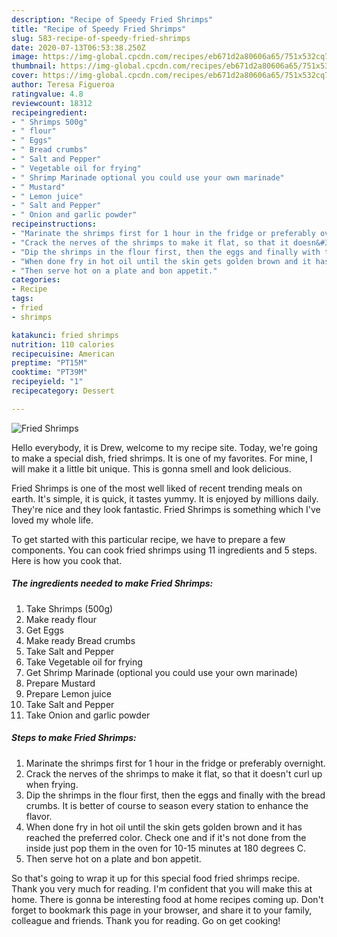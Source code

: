```yaml
---
description: "Recipe of Speedy Fried Shrimps"
title: "Recipe of Speedy Fried Shrimps"
slug: 583-recipe-of-speedy-fried-shrimps
date: 2020-07-13T06:53:38.250Z
image: https://img-global.cpcdn.com/recipes/eb671d2a80606a65/751x532cq70/fried-shrimps-recipe-main-photo.jpg
thumbnail: https://img-global.cpcdn.com/recipes/eb671d2a80606a65/751x532cq70/fried-shrimps-recipe-main-photo.jpg
cover: https://img-global.cpcdn.com/recipes/eb671d2a80606a65/751x532cq70/fried-shrimps-recipe-main-photo.jpg
author: Teresa Figueroa
ratingvalue: 4.8
reviewcount: 18312
recipeingredient:
- " Shrimps 500g"
- " flour"
- " Eggs"
- " Bread crumbs"
- " Salt and Pepper"
- " Vegetable oil for frying"
- " Shrimp Marinade optional you could use your own marinade"
- " Mustard"
- " Lemon juice"
- " Salt and Pepper"
- " Onion and garlic powder"
recipeinstructions:
- "Marinate the shrimps first for 1 hour in the fridge or preferably overnight."
- "Crack the nerves of the shrimps to make it flat, so that it doesn&#39;t curl up when frying."
- "Dip the shrimps in the flour first, then the eggs and finally with the bread crumbs. It is better of course to season every station to enhance the flavor."
- "When done fry in hot oil until the skin gets golden brown and it has reached the preferred color. Check one and if it&#39;s not done from the inside just pop them in the oven for 10-15 minutes at 180 degrees C."
- "Then serve hot on a plate and bon appetit."
categories:
- Recipe
tags:
- fried
- shrimps

katakunci: fried shrimps 
nutrition: 110 calories
recipecuisine: American
preptime: "PT15M"
cooktime: "PT39M"
recipeyield: "1"
recipecategory: Dessert

---
```



![Fried Shrimps](https://img-global.cpcdn.com/recipes/eb671d2a80606a65/751x532cq70/fried-shrimps-recipe-main-photo.jpg)

Hello everybody, it is Drew, welcome to my recipe site. Today, we're going to make a special dish, fried shrimps. It is one of my favorites. For mine, I will make it a little bit unique. This is gonna smell and look delicious.



Fried Shrimps is one of the most well liked of recent trending meals on earth. It's simple, it is quick, it tastes yummy. It is enjoyed by millions daily. They're nice and they look fantastic. Fried Shrimps is something which I've loved my whole life.


To get started with this particular recipe, we have to prepare a few components. You can cook fried shrimps using 11 ingredients and 5 steps. Here is how you cook that.

<!--inarticleads1-->

##### The ingredients needed to make Fried Shrimps:

1. Take  Shrimps (500g)
1. Make ready  flour
1. Get  Eggs
1. Make ready  Bread crumbs
1. Take  Salt and Pepper
1. Take  Vegetable oil for frying
1. Get  Shrimp Marinade (optional you could use your own marinade)
1. Prepare  Mustard
1. Prepare  Lemon juice
1. Take  Salt and Pepper
1. Take  Onion and garlic powder




<!--inarticleads2-->

##### Steps to make Fried Shrimps:

1. Marinate the shrimps first for 1 hour in the fridge or preferably overnight.
1. Crack the nerves of the shrimps to make it flat, so that it doesn&#39;t curl up when frying.
1. Dip the shrimps in the flour first, then the eggs and finally with the bread crumbs. It is better of course to season every station to enhance the flavor.
1. When done fry in hot oil until the skin gets golden brown and it has reached the preferred color. Check one and if it&#39;s not done from the inside just pop them in the oven for 10-15 minutes at 180 degrees C.
1. Then serve hot on a plate and bon appetit.




So that's going to wrap it up for this special food fried shrimps recipe. Thank you very much for reading. I'm confident that you will make this at home. There is gonna be interesting food at home recipes coming up. Don't forget to bookmark this page in your browser, and share it to your family, colleague and friends. Thank you for reading. Go on get cooking!
